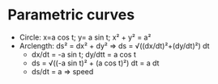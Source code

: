 # Parametric curves

- Circle: x=a cos t; y= a sin t; x² + y² = a²  
- Arclength: ds² = dx² + dy² => ds = √((dx/dt)²+(dy/dt)²) dt
  - dx/dt = -a sin t; dy/dtt = a cos t
  - ds = √((-a sin t)² + (a cos t)²) dt = a dt
  - ds/dt = a => speed
